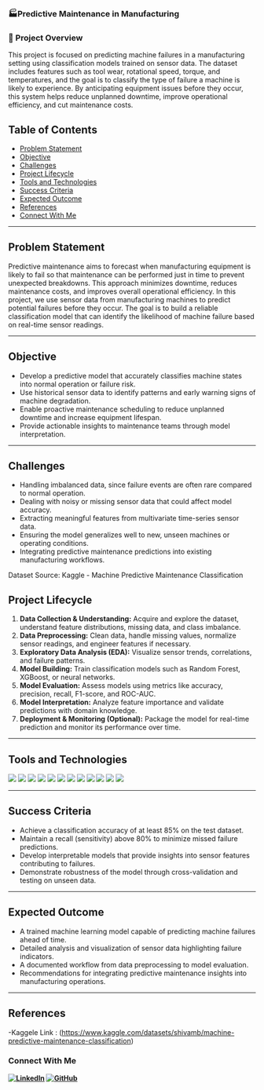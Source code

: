 ### 🏭Predictive Maintenance in Manufacturing
### 📌 Project Overview
This project is focused on predicting machine failures in a manufacturing setting using classification models trained on sensor data. The dataset includes features such as tool wear, rotational speed, torque, and temperatures, and the goal is to classify the type of failure a machine is likely to experience. By anticipating equipment issues before they occur, this system helps reduce unplanned downtime, improve operational efficiency, and cut maintenance costs.

## Table of Contents
- [Problem Statement](#problem-statement)
- [Objective](#objective)
- [Challenges](#challenges)
- [Project Lifecycle](#project-lifecycle)
- [Tools and Technologies](#Tools-and-Technologies)
- [Success Criteria](#Success-Criteria)
- [Expected Outcome](#Expected-Outcome)
- [References](#references)
- [Connect With Me](#connect-with-me)

---

## Problem Statement
Predictive maintenance aims to forecast when manufacturing equipment is likely to fail so that maintenance can be performed just in time to prevent unexpected breakdowns. This approach minimizes downtime, reduces maintenance costs, and improves overall operational efficiency. In this project, we use sensor data from manufacturing machines to predict potential failures before they occur. The goal is to build a reliable classification model that can identify the likelihood of machine failure based on real-time sensor readings.

---

## Objective

- Develop a predictive model that accurately classifies machine states into normal operation or failure risk.
- Use historical sensor data to identify patterns and early warning signs of machine degradation.
- Enable proactive maintenance scheduling to reduce unplanned downtime and increase equipment lifespan.
- Provide actionable insights to maintenance teams through model interpretation.

---

## Challenges

- Handling imbalanced data, since failure events are often rare compared to normal operation.
- Dealing with noisy or missing sensor data that could affect model accuracy.
- Extracting meaningful features from multivariate time-series sensor data.
- Ensuring the model generalizes well to new, unseen machines or operating conditions.
- Integrating predictive maintenance predictions into existing manufacturing workflows.


Dataset Source:
Kaggle - Machine Predictive Maintenance Classification

## Project Lifecycle

1. **Data Collection & Understanding:** Acquire and explore the dataset, understand feature distributions, missing data, and class imbalance.
2. **Data Preprocessing:** Clean data, handle missing values, normalize sensor readings, and engineer features if necessary.
3. **Exploratory Data Analysis (EDA):** Visualize sensor trends, correlations, and failure patterns.
4. **Model Building:** Train classification models such as Random Forest, XGBoost, or neural networks.
5. **Model Evaluation:** Assess models using metrics like accuracy, precision, recall, F1-score, and ROC-AUC.
6. **Model Interpretation:** Analyze feature importance and validate predictions with domain knowledge.
7. **Deployment & Monitoring (Optional):** Package the model for real-time prediction and monitor its performance over time.

---

## Tools and Technologies
<P>
<img src="https://img.shields.io/badge/Python-3776AB?style=for-the-badge&logo=python&logoColor=white" />
<img src="https://img.shields.io/badge/Pandas-150458?style=for-the-badge&logo=pandas&logoColor=white" />
<img src="https://img.shields.io/badge/NumPy-013243?style=for-the-badge&logo=numpy&logoColor=white" />
<img src="https://img.shields.io/badge/Scikit--learn-F7931E?style=for-the-badge&logo=scikit-learn&logoColor=white" />
<img src="https://img.shields.io/badge/Matplotlib-11557C?style=for-the-badge&logo=plotly&logoColor=white" />
<img src="https://img.shields.io/badge/Seaborn-76B900?style=for-the-badge&logo=python&logoColor=white" />
<img src="https://img.shields.io/badge/XGBoost-EC4D28?style=for-the-badge&logo=python&logoColor=white" />
<img src="https://img.shields.io/badge/RandomForest-228B22?style=for-the-badge&logo=tree&logoColor=white" />
<img src="https://img.shields.io/badge/Jupyter-F37626?style=for-the-badge&logo=jupyter&logoColor=white" />
<img src="https://img.shields.io/badge/Spyder-FF0000?style=for-the-badge&logo=spyder&logoColor=white" />
<img src="https://img.shields.io/badge/Kaggle_API-20BEFF?style=for-the-badge&logo=kaggle&logoColor=white" />
<img src="https://img.shields.io/badge/Git-F05032?style=for-the-badge&logo=git&logoColor=white" />
</p>

---

## Success Criteria

- Achieve a classification accuracy of at least 85% on the test dataset.
- Maintain a recall (sensitivity) above 80% to minimize missed failure predictions.
- Develop interpretable models that provide insights into sensor features contributing to failures.
- Demonstrate robustness of the model through cross-validation and testing on unseen data.

---

## Expected Outcome

- A trained machine learning model capable of predicting machine failures ahead of time.
- Detailed analysis and visualization of sensor data highlighting failure indicators.
- A documented workflow from data preprocessing to model evaluation.
- Recommendations for integrating predictive maintenance insights into manufacturing operations.

---

## References

-Kaggele Link : (https://www.kaggle.com/datasets/shivamb/machine-predictive-maintenance-classification)

### Connect With Me 

**[![LinkedIn](https://img.shields.io/badge/LinkedIn-Prathamesh%20Jadhav-blue?logo=linkedin)](https://www.linkedin.com/in/prathamesh-jadhav-78b02523a/) [![GitHub](https://img.shields.io/badge/GitHub-Prathamesh%20Jadhav-2b3137?logo=github)](https://github.com/prathamesh693)**